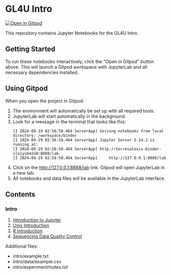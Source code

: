 # GL4U Intro 

[![Open in Gitpod](https://gitpod.io/button/open-in-gitpod.svg)](https://gitpod.io/#https://github.com/torres-alexis/binder/tree/GL4U_Intro)

This repository contains Jupyter Notebooks for the GL4U Intro.

## Getting Started

To run these notebooks interactively, click the "Open in Gitpod" button above. This will launch a Gitpod workspace with JupyterLab and all necessary dependencies installed.

## Using Gitpod

When you open the project in Gitpod:

1. The environment will automatically be set up with all required tools.
2. JupyterLab will start automatically in the background.
3. Look for a message in the terminal that looks like this:
   ```
   [I 2024-09-19 02:56:58.464 ServerApp] Serving notebooks from local directory: /workspace/binder
   [I 2024-09-19 02:56:58.464 ServerApp] Jupyter Server 2.14.2 is running at:
   [I 2024-09-19 02:56:58.464 ServerApp] http://torresalexis-binder-slajyvb4zo0:8888/lab
   [I 2024-09-19 02:56:58.464 ServerApp]     http://127.0.0.1:8888/lab
   ```
4. Click on the http://127.0.0.1:8888/lab link. Gitpod will open JupyterLab in a new tab.
5. All notebooks and data files will be available in the JupyterLab interface.

## Contents

### Intro
1. [Introduction to Jupyter](intro/01-jupyter-intro.ipynb)
2. [Unix Introduction](intro/02-unix-intro.ipynb)
3. [R Introduction](intro/03-R-intro.ipynb)
4. [Sequencing Data Quality Control](intro/04-sequencing-data-QC.ipynb)

Additional files:
- intro/example.txt
- intro/data/example.csv
- intro/experiment/notes.txt
